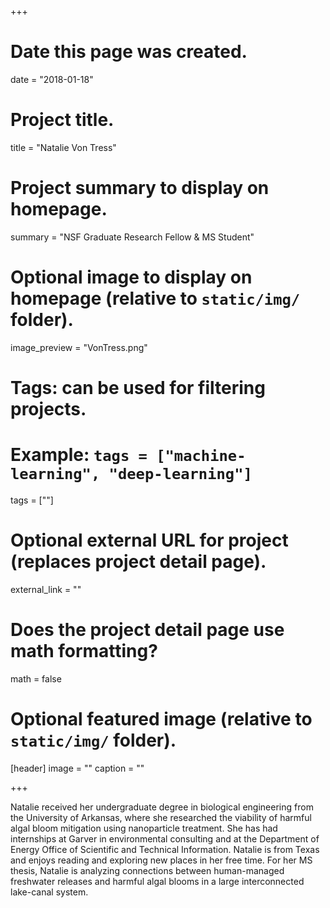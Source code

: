 +++
# Date this page was created.
date = "2018-01-18"

# Project title.
title = "Natalie Von Tress"

# Project summary to display on homepage.
summary = "NSF Graduate Research Fellow & MS Student"

# Optional image to display on homepage (relative to `static/img/` folder).
image_preview = "VonTress.png"

# Tags: can be used for filtering projects.
# Example: `tags = ["machine-learning", "deep-learning"]`
tags = [""]

# Optional external URL for project (replaces project detail page).
external_link = ""

# Does the project detail page use math formatting?
math = false

# Optional featured image (relative to `static/img/` folder).
[header]
image = ""
caption = ""

+++

Natalie received her undergraduate degree in biological engineering from the University of Arkansas, where she researched the viability of harmful algal bloom mitigation using nanoparticle treatment. She has had internships at Garver in environmental consulting and at the Department of Energy Office of Scientific and Technical Information. Natalie is from Texas and enjoys reading and exploring new places in her free time. For her MS thesis, Natalie is analyzing connections between human-managed freshwater releases and harmful algal blooms in a large interconnected lake-canal system.
